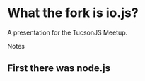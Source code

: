 # What the fork is io.js?

A presentation for the TucsonJS Meetup.

Notes

## First there was node.js
